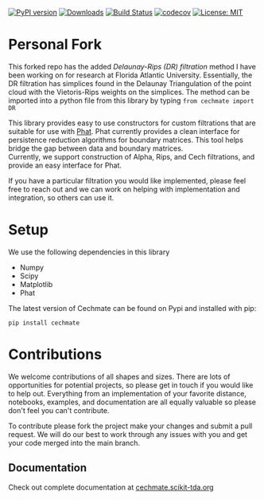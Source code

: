 [![PyPI version](https://badge.fury.io/py/cechmate.svg)](https://badge.fury.io/py/cechmate)
[![Downloads](https://pypip.in/download/cechmate/badge.svg)](https://pypi.python.org/pypi/cechmate/)
[![Build Status](https://travis-ci.org/scikit-tda/cechmate.svg?branch=master)](https://travis-ci.org/scikit-tda/cechmate)
[![codecov](https://codecov.io/gh/scikit-tda/cechmate/branch/master/graph/badge.svg)](https://codecov.io/gh/scikit-tda/cechmate)
[![License: MIT](https://img.shields.io/badge/License-MIT-yellow.svg)](https://opensource.org/licenses/MIT)

# Personal Fork
This forked repo has the added _Delaunay-Rips (DR) filtration_ method I have been working on for research at Florida Atlantic University. Essentially, the DR filtration has simplices found in the Delaunay Triangulation of the point cloud with the Vietoris-Rips weights on the simplices. The method can be imported into a python file from this library by typing
`from cechmate import DR`


This library provides easy to use constructors for custom filtrations that are suitable for use with [Phat](https://github.com/xoltar/phat). 
Phat currently provides a clean interface for persistence reduction algorithms for boundary matrices. 
This tool helps bridge the gap between data and boundary matrices.  
Currently, we support construction of Alpha, Rips, and Cech filtrations, and provide an easy interface for Phat.

If you have a particular filtration you would like implemented, please feel free to reach out and we can work on helping with implementation and integration, so others can use it.

# Setup

We use the following dependencies in this library

* Numpy
* Scipy
* Matplotlib
* Phat


The latest version of Cechmate can be found on Pypi and installed with pip:

```
pip install cechmate
```

# Contributions


We welcome contributions of all shapes and sizes. There are lots of opportunities for potential projects, so please get in touch if you would like to help out. Everything from an implementation of your favorite distance, notebooks, examples, and documentation are all equally valuable so please don't feel you can't contribute. 

To contribute please fork the project make your changes and submit a pull request. We will do our best to work through any issues with you and get your code merged into the main branch.


## Documentation

Check out complete documentation at [cechmate.scikit-tda.org](https://cechmate.scikit-tda.org/)
